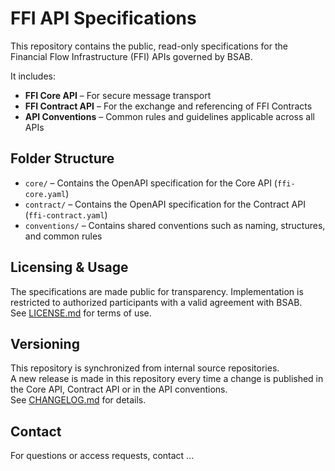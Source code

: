 # FFI API Specifications

This repository contains the public, read-only specifications for the Financial Flow Infrastructure (FFI) APIs governed by BSAB.

It includes:

- **FFI Core API** – For secure message transport
- **FFI Contract API** – For the exchange and referencing of FFI Contracts
- **API Conventions** – Common rules and guidelines applicable across all APIs

## Folder Structure

- `core/` – Contains the OpenAPI specification for the Core API (`ffi-core.yaml`)
- `contract/` – Contains the OpenAPI specification for the Contract API (`ffi-contract.yaml`)
- `conventions/` – Contains shared conventions such as naming, structures, and common rules

## Licensing & Usage

The specifications are made public for transparency. Implementation is restricted to authorized participants with a valid agreement with BSAB.  
See [LICENSE.md](./LICENSE.md) for terms of use.

## Versioning

This repository is synchronized from internal source repositories.  
A new release is made in this repository every time a change is published in the Core API, Contract API or in the API conventions.  
See [CHANGELOG.md](./CHANGELOG.md) for details.

## Contact

For questions or access requests, contact ...
